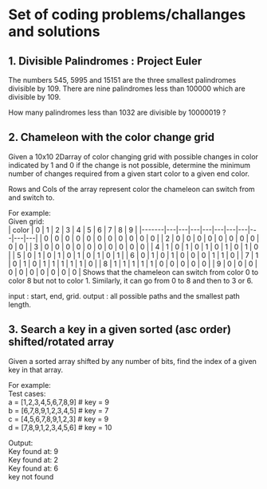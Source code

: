 # Set of coding problems/challanges and solutions
## 1. Divisible Palindromes : Project Euler
The numbers 545, 5995 and 15151 are the three smallest palindromes divisible by 109. There are nine palindromes less than 100000 which are divisible by 109.

How many palindromes less than 1032
are divisible by 10000019 ?

## 2. Chameleon with the color change grid 
Given a 10x10 2Darray of color changing grid with possible changes in color indicated by 1 and 0 if the change is not possible, determine the minimum number of changes required from a given start color to a given end color.

Rows and Cols of the array represent color the chameleon can switch from and switch to.

For example:   
Given grid:   
| color | 0 | 1 | 2 | 3 | 4 | 5 | 6 | 7 | 8 | 9 |
|-------|---|---|---|---|---|---|---|---|---|---|
| 0     | 0 | 0 | 0 | 0 | 0 | 0 | 0 | 0 | 0 | 0 |
| 2     | 0 | 0 | 0 | 0 | 0 | 0 | 0 | 0 | 0 | 0 |
| 3     | 0 | 0 | 0 | 0 | 0 | 0 | 0 | 0 | 0 | 0 |
| 4     | 1 | 0 | 1 | 0 | 1 | 0 | 1 | 0 | 1 | 0 |
| 5     | 0 | 1 | 0 | 1 | 0 | 1 | 0 | 1 | 0 | 1 |
| 6     | 0 | 1 | 0 | 1 | 0 | 0 | 0 | 1 | 1 | 0 |
| 7     | 1 | 0 | 1 | 0 | 1 | 1 | 1 | 1 | 1 | 0 |
| 8     | 1 | 1 | 1 | 1 | 1 | 0 | 0 | 0 | 0 | 0 |
| 9     | 0 | 0 | 0 | 0 | 0 | 0 | 0 | 0 | 0 | 0 | 
Shows that the chameleon can switch from color 0 to color 8 but not to color 1. 
Similarly, it can go from 0 to 8 and then to 3 or 6.

input : start, end, grid.
output : all possible paths and the smallest path length.
## 3. Search a key in a given sorted (asc order) shifted/rotated array
Given a sorted array shifted by any number of bits, find the index of a given key in that array.

For example:  
Test cases:  
a = [1,2,3,4,5,6,7,8,9] # key = 9  
b = [6,7,8,9,1,2,3,4,5] # key = 7  
c = [4,5,6,7,8,9,1,2,3] # key = 9  
d = [7,8,9,1,2,3,4,5,6] # key = 10  

Output:  
Key found at: 9  
Key found at: 2  
Key found at: 6  
key not found  
